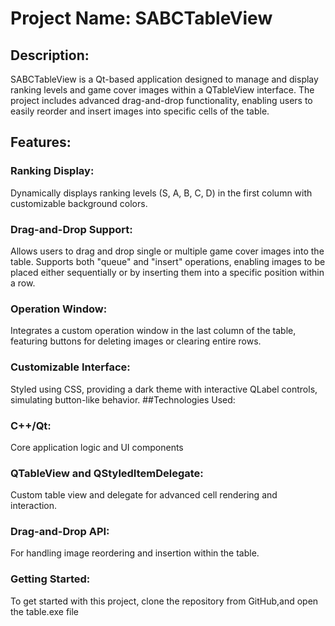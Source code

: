 # Project Name: SABCTableView
## Description:
SABCTableView is a Qt-based application designed to manage and display ranking levels and game cover images within a QTableView interface. The project includes advanced drag-and-drop functionality, enabling users to easily reorder and insert images into specific cells of the table.
## Features:
### Ranking Display:
Dynamically displays ranking levels (S, A, B, C, D) in the first column with customizable background colors.
### Drag-and-Drop Support: 
Allows users to drag and drop single or multiple game cover images into the table. Supports both "queue" and "insert" operations, enabling images to be placed either sequentially or by inserting them into a specific position within a row.
### Operation Window:
Integrates a custom operation window in the last column of the table, featuring buttons for deleting images or clearing entire rows.
### Customizable Interface: 
Styled using CSS, providing a dark theme with interactive QLabel controls, simulating button-like behavior.
##Technologies Used:
### C++/Qt:
Core application logic and UI components
### QTableView and QStyledItemDelegate: 
Custom table view and delegate for advanced cell rendering and interaction.
### Drag-and-Drop API:
For handling image reordering and insertion within the table.
### Getting Started:
To get started with this project, clone the repository from GitHub,and open the table.exe file
